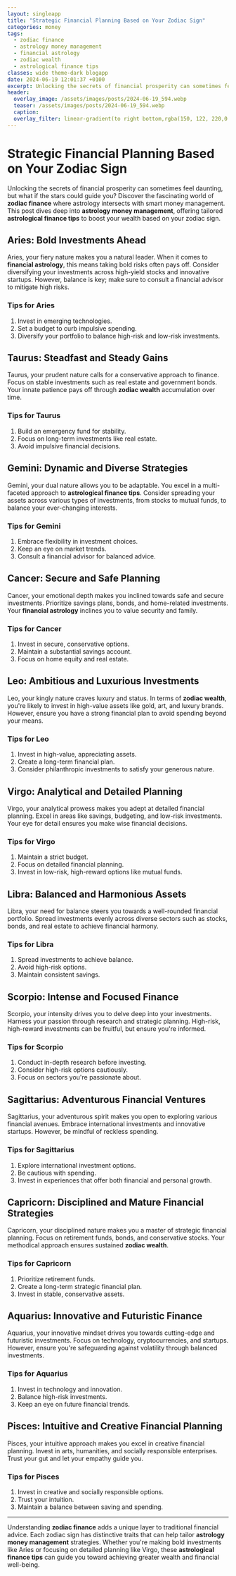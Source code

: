 ```yaml
---
layout: singleapp
title: "Strategic Financial Planning Based on Your Zodiac Sign"
categories: money
tags:
  - zodiac finance
  - astrology money management
  - financial astrology
  - zodiac wealth
  - astrological finance tips
classes: wide theme-dark blogapp
date: 2024-06-19 12:01:37 +0100
excerpt: Unlocking the secrets of financial prosperity can sometimes feel daunting, but what if the stars could guide you? Discover the fascinating world of **zodiac...
header:
  overlay_image: /assets/images/posts/2024-06-19_594.webp
  teaser: /assets/images/posts/2024-06-19_594.webp
  caption: 
  overlay_filter: linear-gradient(to right bottom,rgba(150, 122, 220,0.8), rgba(255,245,208,0.5))
---
```


# Strategic Financial Planning Based on Your Zodiac Sign

Unlocking the secrets of financial prosperity can sometimes feel daunting, but what if the stars could guide you? Discover the fascinating world of **zodiac finance** where astrology intersects with smart money management. This post dives deep into **astrology money management**, offering tailored **astrological finance tips** to boost your wealth based on your zodiac sign.

## Aries: Bold Investments Ahead

Aries, your fiery nature makes you a natural leader. When it comes to **financial astrology**, this means taking bold risks often pays off. Consider diversifying your investments across high-yield stocks and innovative startups. However, balance is key; make sure to consult a financial advisor to mitigate high risks.

### Tips for Aries
1. Invest in emerging technologies.
2. Set a budget to curb impulsive spending.
3. Diversify your portfolio to balance high-risk and low-risk investments.

## Taurus: Steadfast and Steady Gains

Taurus, your prudent nature calls for a conservative approach to finance. Focus on stable investments such as real estate and government bonds. Your innate patience pays off through **zodiac wealth** accumulation over time.

### Tips for Taurus
1. Build an emergency fund for stability.
2. Focus on long-term investments like real estate.
3. Avoid impulsive financial decisions.

## Gemini: Dynamic and Diverse Strategies

Gemini, your dual nature allows you to be adaptable. You excel in a multi-faceted approach to **astrological finance tips**. Consider spreading your assets across various types of investments, from stocks to mutual funds, to balance your ever-changing interests.

### Tips for Gemini
1. Embrace flexibility in investment choices.
2. Keep an eye on market trends.
3. Consult a financial advisor for balanced advice.

## Cancer: Secure and Safe Planning

Cancer, your emotional depth makes you inclined towards safe and secure investments. Prioritize savings plans, bonds, and home-related investments. Your **financial astrology** inclines you to value security and family.

### Tips for Cancer
1. Invest in secure, conservative options.
2. Maintain a substantial savings account.
3. Focus on home equity and real estate.

## Leo: Ambitious and Luxurious Investments

Leo, your kingly nature craves luxury and status. In terms of **zodiac wealth**, you're likely to invest in high-value assets like gold, art, and luxury brands. However, ensure you have a strong financial plan to avoid spending beyond your means.

### Tips for Leo
1. Invest in high-value, appreciating assets.
2. Create a long-term financial plan.
3. Consider philanthropic investments to satisfy your generous nature.

## Virgo: Analytical and Detailed Planning

Virgo, your analytical prowess makes you adept at detailed financial planning. Excel in areas like savings, budgeting, and low-risk investments. Your eye for detail ensures you make wise financial decisions.

### Tips for Virgo
1. Maintain a strict budget.
2. Focus on detailed financial planning.
3. Invest in low-risk, high-reward options like mutual funds.

## Libra: Balanced and Harmonious Assets

Libra, your need for balance steers you towards a well-rounded financial portfolio. Spread investments evenly across diverse sectors such as stocks, bonds, and real estate to achieve financial harmony.

### Tips for Libra
1. Spread investments to achieve balance.
2. Avoid high-risk options.
3. Maintain consistent savings.

## Scorpio: Intense and Focused Finance

Scorpio, your intensity drives you to delve deep into your investments. Harness your passion through research and strategic planning. High-risk, high-reward investments can be fruitful, but ensure you're informed.

### Tips for Scorpio
1. Conduct in-depth research before investing.
2. Consider high-risk options cautiously.
3. Focus on sectors you're passionate about.

## Sagittarius: Adventurous Financial Ventures

Sagittarius, your adventurous spirit makes you open to exploring various financial avenues. Embrace international investments and innovative startups. However, be mindful of reckless spending.

### Tips for Sagittarius
1. Explore international investment options.
2. Be cautious with spending.
3. Invest in experiences that offer both financial and personal growth.

## Capricorn: Disciplined and Mature Financial Strategies

Capricorn, your disciplined nature makes you a master of strategic financial planning. Focus on retirement funds, bonds, and conservative stocks. Your methodical approach ensures sustained **zodiac wealth**.

### Tips for Capricorn
1. Prioritize retirement funds.
2. Create a long-term strategic financial plan.
3. Invest in stable, conservative assets.

## Aquarius: Innovative and Futuristic Finance

Aquarius, your innovative mindset drives you towards cutting-edge and futuristic investments. Focus on technology, cryptocurrencies, and startups. However, ensure you're safeguarding against volatility through balanced investments.

### Tips for Aquarius
1. Invest in technology and innovation.
2. Balance high-risk investments.
3. Keep an eye on future financial trends.

## Pisces: Intuitive and Creative Financial Planning

Pisces, your intuitive approach makes you excel in creative financial planning. Invest in arts, humanities, and socially responsible enterprises. Trust your gut and let your empathy guide you.

### Tips for Pisces
1. Invest in creative and socially responsible options.
2. Trust your intuition.
3. Maintain a balance between saving and spending.

---

Understanding **zodiac finance** adds a unique layer to traditional financial advice. Each zodiac sign has distinctive traits that can help tailor **astrology money management** strategies. Whether you're making bold investments like Aries or focusing on detailed planning like Virgo, these **astrological finance tips** can guide you toward achieving greater wealth and financial well-being.